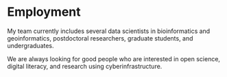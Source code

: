 # Employment

My team currently includes several data scientists in bioinformatics and geoinformatics, postdoctoral researchers, graduate students, and undergraduates.

We are always looking for good people who are interested in open science, digital literacy, and research using cyberinfrastructure.
